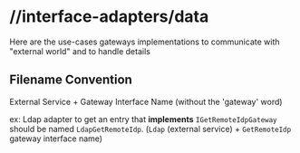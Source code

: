 # //interface-adapters/data

Here are the use-cases gateways implementations to communicate with "external world" and to handle details

## Filename Convention

External Service + Gateway Interface Name (without the 'gateway' word)

ex: Ldap adapter to get an entry that **implements** `IGetRemoteIdpGateway` should be named `LdapGetRemoteIdp`.
(`Ldap` (external service) + `GetRemoteIdp` gateway interface name)